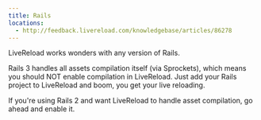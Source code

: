```yaml
---
title: Rails
locations:
  - http://feedback.livereload.com/knowledgebase/articles/86278
---
```


LiveReload works wonders with any version of Rails.

Rails 3 handles all assets compilation itself (via Sprockets), which means you should NOT enable compilation in LiveReload. Just add your Rails project to LiveReload and boom, you get your live reloading.

If you're using Rails 2 and want LiveReload to handle asset compilation, go ahead and enable it.